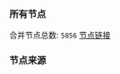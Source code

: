 ### 所有节点
合并节点总数: `5856`
[节点链接](https://github.com/rzhy1/33/raw/master/sub/sub_merge_base64.txt)

### 节点来源
